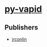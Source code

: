 # [py-vapid](https://pypi.org/project/py-vapid)



## Publishers
- [jrconlin](https://pypi.org/user/jrconlin)

